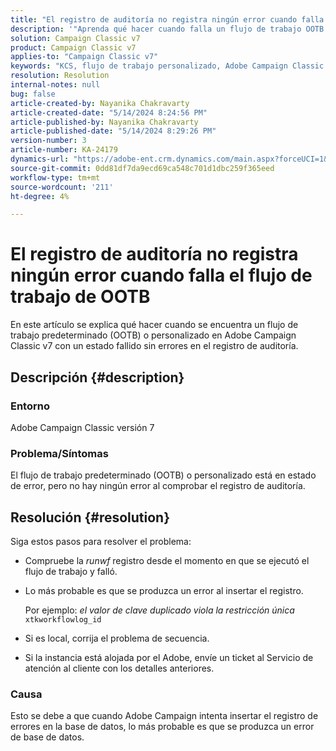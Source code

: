 ```yaml
---
title: "El registro de auditoría no registra ningún error cuando falla el flujo de trabajo de OOTB"
description: '"Aprenda qué hacer cuando falla un flujo de trabajo OOTB o personalizado en Adobe Campaign Classic, pero no se encuentran errores en el registro de auditoría".'
solution: Campaign Classic v7
product: Campaign Classic v7
applies-to: "Campaign Classic v7"
keywords: "KCS, flujo de trabajo personalizado, Adobe Campaign Classic v7, registro de auditoría, flujo de trabajo OOTB, ACC"
resolution: Resolution
internal-notes: null
bug: false
article-created-by: Nayanika Chakravarty
article-created-date: "5/14/2024 8:24:56 PM"
article-published-by: Nayanika Chakravarty
article-published-date: "5/14/2024 8:29:26 PM"
version-number: 3
article-number: KA-24179
dynamics-url: "https://adobe-ent.crm.dynamics.com/main.aspx?forceUCI=1&pagetype=entityrecord&etn=knowledgearticle&id=977a2e01-3012-ef11-9f8a-6045bd026dc7"
source-git-commit: 0dd81df7da9ecd69ca548c701d1dbc259f365eed
workflow-type: tm+mt
source-wordcount: '211'
ht-degree: 4%

---
```


# El registro de auditoría no registra ningún error cuando falla el flujo de trabajo de OOTB


En este artículo se explica qué hacer cuando se encuentra un flujo de trabajo predeterminado (OOTB) o personalizado en Adobe Campaign Classic v7 con un estado fallido sin errores en el registro de auditoría.

## Descripción {#description}


### <b>Entorno</b>

Adobe Campaign Classic versión 7

### <b>Problema/Síntomas</b>

El flujo de trabajo predeterminado (OOTB) o personalizado está en estado de error, pero no hay ningún error al comprobar el registro de auditoría.


## Resolución {#resolution}


Siga estos pasos para resolver el problema:

- Compruebe la *runwf* registro desde el momento en que se ejecutó el flujo de trabajo y falló.
- Lo más probable es que se produzca un error al insertar el registro.

  Por ejemplo: *el valor de clave duplicado viola la restricción única* `xtkworkflowlog_id`
- Si es local, corrija el problema de secuencia.
- Si la instancia está alojada por el Adobe, envíe un ticket al Servicio de atención al cliente con los detalles anteriores.


### <b>Causa</b>

Esto se debe a que cuando Adobe Campaign intenta insertar el registro de errores en la base de datos, lo más probable es que se produzca un error de base de datos.
